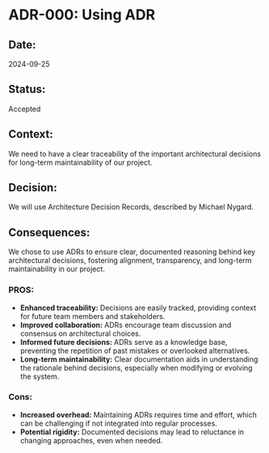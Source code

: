 # ADR-000: Using ADR

## Date:
2024-09-25

## Status:
Accepted

## Context:
We need to have a clear traceability of the important architectural decisions for long-term maintainability of our project.

## Decision:
We will use Architecture Decision Records, described by Michael Nygard.

## Consequences:
We chose to use ADRs to ensure clear, documented reasoning behind key architectural decisions, fostering alignment, transparency, and long-term maintainability in our project.

### PROS:
- **Enhanced traceability:** Decisions are easily tracked, providing context for future team members and stakeholders.
- **Improved collaboration:** ADRs encourage team discussion and consensus on architectural choices.
- **Informed future decisions:** ADRs serve as a knowledge base, preventing the repetition of past mistakes or overlooked alternatives.
- **Long-term maintainability:** Clear documentation aids in understanding the rationale behind decisions, especially when modifying or evolving the system.

### Cons:
- **Increased overhead:** Maintaining ADRs requires time and effort, which can be challenging if not integrated into regular processes.
- **Potential rigidity:** Documented decisions may lead to reluctance in changing approaches, even when needed.